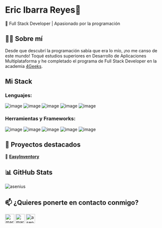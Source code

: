 # Eric Ibarra Reyes🍍

🚀 Full Stack Developer | Apasionado por la programación

## 🙋‍♂️ Sobre mí

Desde que descubrí la programación sabía que era lo mío, ¡no me canso de este mundo! Toqué estudios superiores en Desarrollo de Aplicaciones Multiplataforma y he completado el programa de Full Stack Developer en la academia [4Geeks](https://4geeks.com).

## Mi Stack

### Lenguajes:
![image](https://img.shields.io/badge/JavaScript-323330?style=for-the-badge&logo=javascript&logoColor=F7DF1E)
![image](https://img.shields.io/badge/HTML5-E34F26?style=for-the-badge&logo=html5&logoColor=white)
![image](https://img.shields.io/badge/CSS3-1572B6?style=for-the-badge&logo=css3&logoColor=white)
![image](https://img.shields.io/badge/Python-FFD43B?style=for-the-badge&logo=python&logoColor=blue)
![image](https://img.shields.io/badge/Java-ED8B00?style=for-the-badge&logo=java&logoColor=white)

### Herramientas y Frameworks:
![image](https://img.shields.io/badge/bootstrap-%23563D7C.svg?style=for-the-badge&logo=bootstrap&logoColor=white)
![image](https://img.shields.io/badge/React-20232A?style=for-the-badge&logo=react&logoColor=61DAFB)
![image](https://img.shields.io/badge/Git-F05032?style=for-the-badge&logo=git&logoColor=white)
![image](https://img.shields.io/badge/Flask-000000?style=for-the-badge&logo=flask&logoColor=white)
![image](https://img.shields.io/badge/MUI-007FFF?style=for-the-badge&logo=mui&logoColor=white)

## 🚀 Proyectos destacados
🌟 [**EasyInventory**](https://github.com/Asenius/EasyInventory)  

## 📊 GitHub Stats
<p><img align="center" src="https://github-readme-stats.vercel.app/api/top-langs?username=asenius&show_icons=true&locale=en&layout=compact" alt="asenius" /></p>

## 📫 ¿Quieres ponerte en contacto conmigo?

<a href="www.linkedin.com/in/ericibreyes" target="blank"><img align="center" src="https://img.shields.io/badge/LinkedIn-0077B5?style=for-the-badge&logo=linkedin&logoColor=white" alt="marcos eric ibarra reyes" height="30" /></a>
<a href="mailto:marcoseric111@gmail.com" target="blank"><img align="center" src="https://img.shields.io/badge/Gmail-D14836?style=for-the-badge&logo=gmail&logoColor=white" alt="marcoseric111@gmail.com" height="30" /></a>
<a href="https://x.com/AseniusSan" target="blank"><img align="center" src="https://img.shields.io/badge/X-000000?style=for-the-badge&logo=x&logoColor=white" alt="aseniussan" height="30" /></a>

